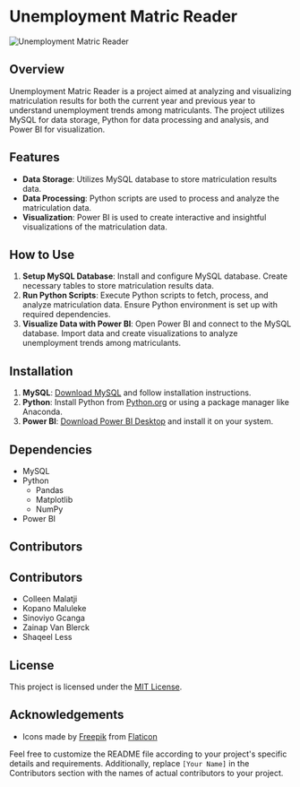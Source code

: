 # Unemployment Matric Reader

![Unemployment Matric Reader](https://github.com/Zainap16/Unemployment_Matric_Reader/assets/54390756/3410b958-1142-4cde-ac3e-d24273fb92c3)


## Overview
Unemployment Matric Reader is a project aimed at analyzing and visualizing matriculation results for both the current year and previous year to understand unemployment trends among matriculants. The project utilizes MySQL for data storage, Python for data processing and analysis, and Power BI for visualization.

## Features
- **Data Storage**: Utilizes MySQL database to store matriculation results data.
- **Data Processing**: Python scripts are used to process and analyze the matriculation data.
- **Visualization**: Power BI is used to create interactive and insightful visualizations of the matriculation data.

## How to Use
1. **Setup MySQL Database**: Install and configure MySQL database. Create necessary tables to store matriculation results data.
2. **Run Python Scripts**: Execute Python scripts to fetch, process, and analyze matriculation data. Ensure Python environment is set up with required dependencies.
3. **Visualize Data with Power BI**: Open Power BI and connect to the MySQL database. Import data and create visualizations to analyze unemployment trends among matriculants.

## Installation
1. **MySQL**: [Download MySQL](https://www.mysql.com/downloads/) and follow installation instructions.
2. **Python**: Install Python from [Python.org](https://www.python.org/downloads/) or using a package manager like Anaconda.
3. **Power BI**: [Download Power BI Desktop](https://powerbi.microsoft.com/en-us/desktop/) and install it on your system.

## Dependencies
- MySQL
- Python
  - Pandas
  - Matplotlib
  - NumPy
- Power BI

## Contributors
## Contributors
- Colleen Malatji  
  <a href="https://www.linkedin.com/in/colleen-malatji-25281a17b/" target="_blank"><i class="fab fa-linkedin"></i></a>
  <a href="https://github.com/C01133n" target="_blank"><i class="fab fa-github"></i></a>
- Kopano Maluleke  
  <a href="https://www.linkedin.com/in/kopano-maluleke/" target="_blank"><i class="fab fa-linkedin"></i></a>
  <a href="https://github.com/kopano-profile" target="_blank"><i class="fab fa-github"></i></a>
- Sinoviyo Gcanga  
  <a href="https://www.linkedin.com/in/sinovuyo-gcanga-b1b035189/" target="_blank"><i class="fab fa-linkedin"></i></a>
  <a href="https://github.com/SinovuyoG" target="_blank"><i class="fab fa-github"></i></a>
- Zainap Van Blerck  
  <a href="https://www.linkedin.com/in/zainap-van-blerck-928277251/" target="_blank"><i class="fab fa-linkedin"></i></a>
  <a href="https://github.com/Zainap16" target="_blank"><i class="fab fa-github"></i></a>
- Shaqeel Less  
  <a href="https://www.linkedin.com/in/shaqeel-less-11979a186/" target="_blank"><i class="fab fa-linkedin"></i></a>
  <a href="https://github.com/MogammadShaqeelless16" target="_blank"><i class="fab fa-github"></i></a>


## License
This project is licensed under the [MIT License](LICENSE).

## Acknowledgements
- Icons made by [Freepik](https://www.freepik.com) from [Flaticon](https://www.flaticon.com/)

Feel free to customize the README file according to your project's specific details and requirements. Additionally, replace `[Your Name]` in the Contributors section with the names of actual contributors to your project.
